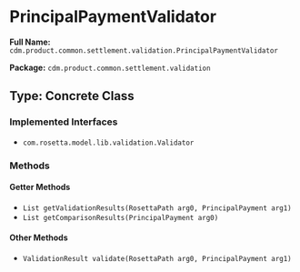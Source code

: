 # PrincipalPaymentValidator

**Full Name:** `cdm.product.common.settlement.validation.PrincipalPaymentValidator`

**Package:** `cdm.product.common.settlement.validation`

## Type: Concrete Class

### Implemented Interfaces

- `com.rosetta.model.lib.validation.Validator`

### Methods

#### Getter Methods

- `List getValidationResults(RosettaPath arg0, PrincipalPayment arg1)`
- `List getComparisonResults(PrincipalPayment arg0)`

#### Other Methods

- `ValidationResult validate(RosettaPath arg0, PrincipalPayment arg1)`


